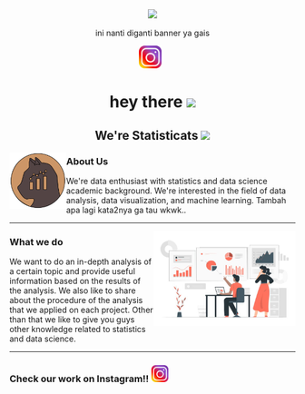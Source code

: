 <div id="header" align="center">
  <img src="https://media.giphy.com/media/1QXDEs7DNXN20suQus/giphy.gif" width="300"/>
  <p> ini nanti diganti banner ya gais </p>
  <p align='center'>
    <a href="https://www.instagram.com/statisticats.co/"><img height="40" src="https://github.com/Statisticats/Icon/blob/main/ig2.png?raw=true"></a>&nbsp;&nbsp;
  </p>
  <h1>
    hey there
    <img src="https://media.giphy.com/media/hvRJCLFzcasrR4ia7z/giphy.gif" width="50px"/>
  </h1>
  <h2>
    We're Statisticats
    <img src="https://media.giphy.com/media/EUNEHOZhspZRu/giphy.gif" width="40px"/>
  </h2>
</div>

<p>
  <img width="100" align='left' src="https://github.com/Statisticats/Icon/blob/main/Logo%20big.png?raw=true">
</p>

### About Us

We're data enthusiast with statistics and data science academic background. We're interested in the field of data analysis, data visualization, and machine learning. Tambah apa lagi kata2nya ga tau wkwk..

 ---

<p>
  <img width="250" align='right' src=https://github.com/Statisticats/Icon/blob/main/stat2.jpg?raw=true">
</p>

### What we do

We want to do an in-depth analysis of a certain topic and provide useful information based on the results of the analysis. We also like to share about the procedure of the analysis that we applied on each project. Other than that we like to give you guys other knowledge related to statistics and data science.
                                                                                                       
 ---                                                                                                    
                                                                                                       
<h3>
    Check our work on Instagram!! <a href="https://www.instagram.com/statisticats.co/"><img height="30" src="https://github.com/Statisticats/Icon/blob/main/ig2.png?raw=true"></a>&nbsp;&nbsp;
</h3>
